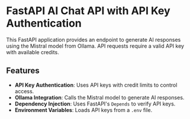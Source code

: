 # FastAPI AI Chat API with API Key Authentication

This FastAPI application provides an endpoint to generate AI responses using the Mistral model from Ollama. API requests require a valid API key with available credits.

## Features
- **API Key Authentication**: Uses API keys with credit limits to control access.
- **Ollama Integration**: Calls the Mistral model to generate AI responses.
- **Dependency Injection**: Uses FastAPI's `Depends` to verify API keys.
- **Environment Variables**: Loads API keys from a `.env` file.

